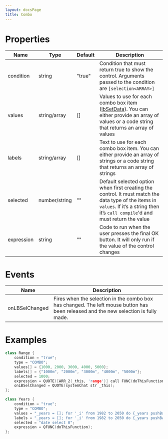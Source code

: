 ```yaml
---
layout: docsPage
title: Combo
---
```


# Properties

<table>
    <thead>
        <tr>
            <th>Name</th>
            <th>Type</th>
            <th>Default</th>
            <th>Description</th>
        </tr>
    </thead>
    <tbody>
        <tr>
            <td>condition</td>
            <td>string</td>
            <td>"true"</td>
            <td>Condition that must return true to show the control. Arguments passed to the condition are <code>[selection&lt;ARRAY&gt;]</code></td>
        </tr>
        <tr>
            <td>values</td>
            <td>string/array</td>
            <td>[]</td>
            <td>Values to use for each combo box item (<a href="https://community.bistudio.com/wiki/lbSetData">lbSetData</a>). You can either provide an array of values or a code string that returns an array of values</td>
        </tr>
        <tr>
            <td>labels</td>
            <td>string/array</td>
            <td>[]</td>
            <td>Text to use for each combo box item. You can either provide an array of strings or a code string that returns an array of strings</td>
        </tr>
        <tr>
            <td>selected</td>
            <td>number/string</td>
            <td>""</td>
            <td>Default selected option when first creating the control. It must match the data type of the items in <code>values</code>. If it’s a string then it’s <code>call compile</code>'d and must return the value</td>
        </tr>
        <tr>
            <td>expression</td>
            <td>string</td>
            <td>""</td>
            <td>Code to run when the user presses the final OK button. It will only run if the value of the control changes</td>
        </tr>
    </tbody>
</table>

# Events
<table>
    <thead>
        <tr>
            <th>Name</th>
            <th>Description</th>
        </tr>
    </thead>
    <tbody>
        <tr>
            <td>onLBSelChanged</td>
            <td>Fires when the selection in the combo box has changed. The left mouse button has been released and the new selection is fully made.</td>
        </tr>
    </tbody>
</table>

# Examples
```c++
class Range {
    condition = "true";
    type = "COMBO";
    values[] = {1000, 2000, 3000, 4000, 5000};
    labels[] = {"1000m", "2000m", "3000m", "4000m", "5000m"};
    selected = 1000;
    expression = QUOTE([ARR_2(_this, 'range')] call FUNC(doThisFunction));
    onLBSelChanged = QUOTE(systemChat str _this);
};

class Years {
    condition = "true";
    type = "COMBO";
    values = "_years = []; for '_i' from 1982 to 2050 do {_years pushBack _i}; _years";
    labels = "_years = []; for '_i' from 1982 to 2050 do {_years pushBack str _i}; _years";
    selected = "date select 0";
    expression = QFUNC(doThisFunction);
};
```